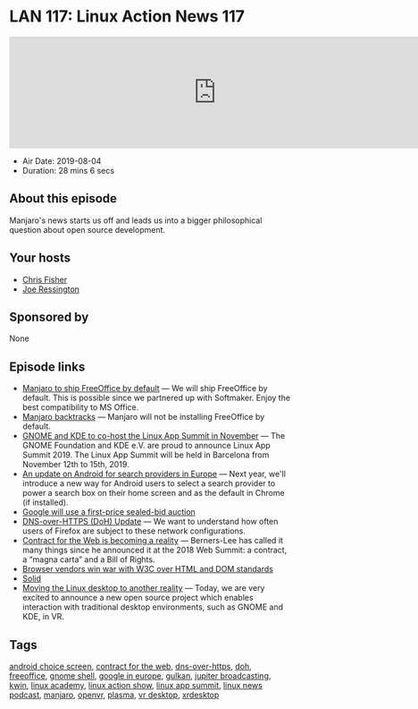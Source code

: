 # LAN 117: Linux Action News 117

<iframe src="https://player.fireside.fm/v2/DAcK9LdX+sb4AkzzU?theme=dark" width="740" height="200" frameborder="0" scrolling="no"></iframe>

* Air Date: 2019-08-04
* Duration: 28 mins 6 secs

## About this episode

Manjaro's news starts us off and leads us into a bigger philosophical question about open source development.

## Your hosts
* [Chris Fisher](https://linuxactionnews.com/hosts/chris)
* [Joe Ressington](https://linuxactionnews.com/hosts/joe)

## Sponsored by

None



## Episode links

  * [Manjaro to ship FreeOffice by default](https://forum.manjaro.org/t/testing-update-2019-07-29-kernels-xfce-4-14-pre3-haskell/96690 "Manjaro to ship FreeOffice by default") — We will ship FreeOffice by default. This is possible since we partnered up with Softmaker. Enjoy the best compatibility to MS Office.
  * [Manjaro backtracks](https://forum.manjaro.org/t/about-freeoffice-its-not-being-installed-by-default/97297 "Manjaro backtracks") — Manjaro will not be installing FreeOffice by default.
  * [GNOME and KDE to co-host the Linux App Summit in November](https://www.mail-archive.com/kde-announce@kde.org/msg00361.html "GNOME and KDE to co-host the Linux App Summit in November") — The GNOME Foundation and KDE e.V. are proud to announce Linux App Summit 2019. The Linux App Summit will be held in Barcelona from November 12th to 15th, 2019. 
  * [An update on Android for search providers in Europe](https://blog.google/around-the-globe/google-europe/update-android-search-providers-europe/ "An update on Android for search providers in Europe") — Next year, we'll introduce a new way for Android users to select a search provider to power a search box on their home screen and as the default in Chrome (if installed). 
  * [Google will use a first-price sealed-bid auction](https://www.android.com/choicescreen/ "Google will use a first-price sealed-bid auction")
  * [DNS-over-HTTPS (DoH) Update](https://blog.mozilla.org/futurereleases/2019/07/31/dns-over-https-doh-update-detecting-managed-networks-and-user-choice/ "DNS-over-HTTPS \(DoH\) Update") — We want to understand how often users of Firefox are subject to these network configurations.
  * [Contract for the Web is becoming a reality](https://sdtimes.com/softwaredev/contract-for-the-web-is-becoming-a-reality/ "Contract for the Web is becoming a reality") — Berners-Lee has called it many things since he announced it at the 2018 Web Summit: a contract, a “magna carta” and a Bill of Rights. 
  * [Browser vendors win war with W3C over HTML and DOM standards](https://www.zdnet.com/article/browser-vendors-win-war-with-w3c-over-html-and-dom-standards/ "Browser vendors win war with W3C over HTML and DOM standards")
  * [Solid](https://solid.inrupt.com/ "Solid")
  * [Moving the Linux desktop to another reality](https://www.collabora.com/news-and-blog/news-and-events/moving-the-linux-desktop-to-another-reality.html "Moving the Linux desktop to another reality") — Today, we are very excited to announce a new open source project which enables interaction with traditional desktop environments, such as GNOME and KDE, in VR. 



## Tags

[android choice screen](https://linuxactionnews.com/tags/android%20choice%20screen), [contract for the web](https://linuxactionnews.com/tags/contract%20for%20the%20web), [dns-over-https](https://linuxactionnews.com/tags/dns-over-https), [doh](https://linuxactionnews.com/tags/doh), [freeoffice](https://linuxactionnews.com/tags/freeoffice), [gnome shell](https://linuxactionnews.com/tags/gnome%20shell), [google in europe](https://linuxactionnews.com/tags/google%20in%20europe), [gulkan](https://linuxactionnews.com/tags/gulkan), [jupiter broadcasting](https://linuxactionnews.com/tags/jupiter%20broadcasting), [kwin](https://linuxactionnews.com/tags/kwin), [linux academy](https://linuxactionnews.com/tags/linux%20academy), [linux action show](https://linuxactionnews.com/tags/linux%20action%20show), [linux app summit](https://linuxactionnews.com/tags/linux%20app%20summit), [linux news podcast](https://linuxactionnews.com/tags/linux%20news%20podcast), [manjaro](https://linuxactionnews.com/tags/manjaro), [openvr](https://linuxactionnews.com/tags/openvr), [plasma](https://linuxactionnews.com/tags/plasma), [vr desktop](https://linuxactionnews.com/tags/vr%20desktop), [xrdesktop](https://linuxactionnews.com/tags/xrdesktop)
